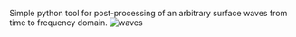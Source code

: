 Simple python tool for post-processing of an arbitrary surface waves from time to frequency domain.
![waves](https://github.com/user-attachments/assets/4127f508-1938-4d20-bdd8-f9c61b36da8e)
